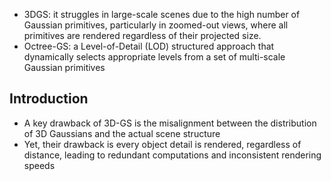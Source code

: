 * 3DGS: it struggles in large-scale scenes due to the high number of Gaussian primitives, particularly in zoomed-out views, where all primitives are rendered regardless of their projected size.
* Octree-GS: a Level-of-Detail (LOD) structured approach that dynamically selects appropriate levels from a set of multi-scale Gaussian primitives

## Introduction
* A key drawback of 3D-GS is the misalignment between the distribution of 3D Gaussians and the actual scene structure
* Yet, their drawback is every object detail is rendered, regardless of distance, leading to redundant computations and inconsistent rendering speeds